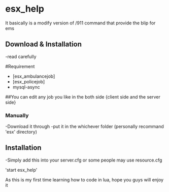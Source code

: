 # esx_help
It basically is a modify version of /911 command that provide the blip for ems 
## Download & Installation

-read carefully

#Requirement 
 * [esx_ambulancejob]
 * [esx_policejob] 
 * mysql-async

##You can edit any job you like in the both side {client side and the server side}


### Manually
-Download it through 
-put it in the whichever folder (personally recommand 'esx' directory)


## Installation
-Simply add this into your server.cfg or some people may use resource.cfg


'start esx_help'

As this is my first time learning how to code in lua, hope you guys will enjoy it 
